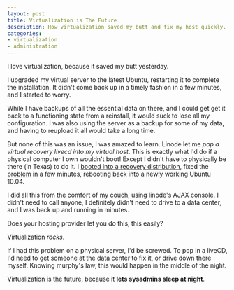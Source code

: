 ```yaml
---
layout: post
title: Virtualization is The Future
description: How virtualization saved my butt and fix my host quickly.
categories:
- virtualization
- administration
---
```


I love virtualization, because it saved my butt yesterday.

I upgraded my virtual server to the latest Ubuntu, restarting it to complete
the installation. It didn't come back up in a timely fashion in a few minutes,
and I started to worry. 

While I have backups of all the essential data on there, and I could get get it
back to a functioning state from a reinstall, it would suck to lose all my
configuration. I was also using the server as a backup for some of my data, and
having to reupload it all would take a long time.

But none of this was an issue, I was amazed to learn. 
Linode let me *pop a virtual recovery livecd into my virtual host*. This is
exactly what I'd do if a physical computer I own wouldn't boot! Except I
didn't have to physically be there (in Texas) to do it. I 
[booted into a recovery distribution](http://library.linode.com/troubleshooting/finnix-recovery), 
fixed the
[problem](http://blog.linode.com/2010/04/29/ubuntu-10-04-lts-lucid-lynx/)
in a few minutes, rebooting back into a newly working Ubuntu 10.04.

I did all this from the comfort of my couch, using linode's AJAX console. I
didn't need to call anyone, I definitely didn't need to drive to a data center,
and I was back up and running in minutes. 

Does your hosting provider let you do this, this easily?

Virtualization *rocks*. 

If I had this problem on a physical server, I'd be screwed. To pop in a liveCD,
I'd need to get someone at the data center to fix it, or drive down there
myself. Knowing murphy's law, this would happen in the middle of the night.

Virtualization is the future, because it **lets sysadmins sleep at night**.
